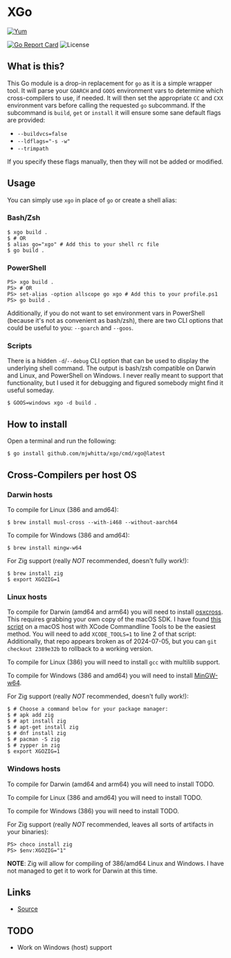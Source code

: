 # XGo

[![Yum](https://img.shields.io/badge/-Buy%20me%20a%20cookie-blue?labelColor=grey&logo=cookiecutter&style=for-the-badge)](https://www.buymeacoffee.com/mjwhitta)

[![Go Report Card](https://goreportcard.com/badge/github.com/mjwhitta/xgo?style=for-the-badge)](https://goreportcard.com/report/github.com/mjwhitta/xgo)
![License](https://img.shields.io/github/license/mjwhitta/xgo?style=for-the-badge)

## What is this?

This Go module is a drop-in replacement for `go` as it is a simple
wrapper tool. It will parse your `GOARCH` and `GOOS` environment vars
to determine which cross-compilers to use, if needed. It will then set
the appropriate `CC` and `CXX` environment vars before calling the
requested `go` subcommand. If the subcommand is `build`, `get` or
`install` it will ensure some sane default flags are provided:

- `--buildvcs=false`
- `--ldflags="-s -w"`
- `--trimpath`

If you specify these flags manually, then they will not be added or
modified.

## Usage

You can simply use `xgo` in place of `go` or create a shell alias:

### Bash/Zsh

```
$ xgo build .
$ # OR
$ alias go="xgo" # Add this to your shell rc file
$ go build .
```

### PowerShell

```
PS> xgo build .
PS> # OR
PS> set-alias -option allscope go xgo # Add this to your profile.ps1
PS> go build .
```

Additionally, if you do not want to set environment vars in PowerShell
(because it's not as convenient as bash/zsh), there are two CLI
options that could be useful to you: `--goarch` and `--goos`.

### Scripts

There is a hidden `-d`/`--debug` CLI option that can be used to
display the underlying shell command. The output is bash/zsh
compatible on Darwin and Linux, and PowerShell on Windows. I never
really meant to support that functionality, but I used it for
debugging and figured somebody might find it useful someday.

```
$ GOOS=windows xgo -d build .
```

## How to install

Open a terminal and run the following:

```
$ go install github.com/mjwhitta/xgo/cmd/xgo@latest
```

## Cross-Compilers per host OS

### Darwin hosts

To compile for Linux (386 and amd64):

```
$ brew install musl-cross --with-i468 --without-aarch64
```

To compile for Windows (386 and amd64):

```
$ brew install mingw-w64
```

For Zig support (really *NOT* recommended, doesn't fully work!):

```
$ brew install zig
$ export XGOZIG=1
```

### Linux hosts

To compile for Darwin (amd64 and arm64) you will need to install
[osxcross]. This requires grabbing your own copy of the macOS SDK. I
have found [this script][gen_sdk_package.sh] on a macOS host with
XCode Commandline Tools to be the easiest method. You will need to add
`XCODE_TOOLS=1` to line 2 of that script: Additionally, that repo
appears broken as of 2024-07-05, but you can `git checkout 2389e32b`
to rollback to a working version.

To compile for Linux (386) you will need to install `gcc` with
multilib support.

To compile for Windows (386 and amd64) you will need to install
[MinGW-w64].

For Zig support (really *NOT* recommended, doesn't fully work!):

```
$ # Choose a command below for your package manager:
$ # apk add zig
$ # apt install zig
$ # apt-get install zig
$ # dnf install zig
$ # pacman -S zig
$ # zypper in zig
$ export XGOZIG=1
```

### Windows hosts

To compile for Darwin (amd64 and arm64) you will need to install TODO.

To compile for Linux (386 and amd64) you will need to install TODO.

To compile for Windows (386) you will need to install TODO.

For Zig support (really *NOT* recommended, leaves all sorts of
artifacts in your binaries):

```
PS> choco install zig
PS> $env:XGOZIG="1"
```

**NOTE**: Zig will allow for compiling of 386/amd64 Linux and Windows.
I have not managed to get it to work for Darwin at this time.

## Links

- [Source](https://github.com/mjwhitta/xgo)

## TODO

- Work on Windows (host) support

[gen_sdk_package.sh]: https://github.com/tpoechtrager/osxcross/blob/master/tools/gen_sdk_package.sh
[MinGW-w64]: https://www.mingw-w64.org
[osxcross]: https://github.com/tpoechtrager/osxcross
